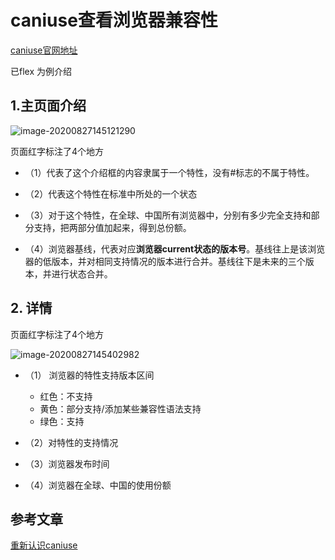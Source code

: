 # caniuse查看浏览器兼容性

[caniuse官网地址](https://caniuse.com/)

已flex 为例介绍

## 1.主页面介绍

![image-20200827145121290](https://zszblog.oss-cn-beijing.aliyuncs.com/zszblog/blogimage-master/img/image-20200827145121290.png)

页面红字标注了4个地方

- （1）代表了这个介绍框的内容隶属于一个特性，没有#标志的不属于特性。

- （2）代表这个特性在标准中所处的一个状态

-  （3）对于这个特性，在全球、中国所有浏览器中，分别有多少完全支持和部分支持，把两部分值加起来，得到总份额。

- （4）浏览器基线，代表对应**浏览器current状态的版本号**。基线往上是该浏览器的低版本，并对相同支持情况的版本进行合并。基线往下是未来的三个版本，并进行状态合并。

## 2. 详情

页面红字标注了4个地方

![image-20200827145402982](https://zszblog.oss-cn-beijing.aliyuncs.com/zszblog/blogimage-master/img/image-20200827145402982.png)



- （1） 浏览器的特性支持版本区间
  - 红色：不支持
  - 黄色：部分支持/添加某些兼容性语法支持
  - 绿色：支持

- （2）对特性的支持情况

- （3）浏览器发布时间

- （4）浏览器在全球、中国的使用份额

## 参考文章

[重新认识caniuse](https://juejin.im/post/6844903796817002503)
